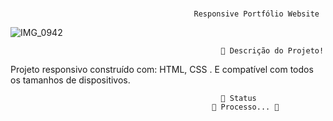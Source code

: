 #
                                             Responsive Portfólio Website

![IMG_0942](https://user-images.githubusercontent.com/110480525/202200070-f36f0a24-1cdc-4228-affc-c10845a126dc.PNG)

                                                   📝 Descrição do Projeto!

Projeto responsivo construído com: HTML, CSS . E compatível com todos os tamanhos de dispositivos.
                                                   
                                                   
                                                   📍 Status
                                                 🚧 Processo... 🚧
